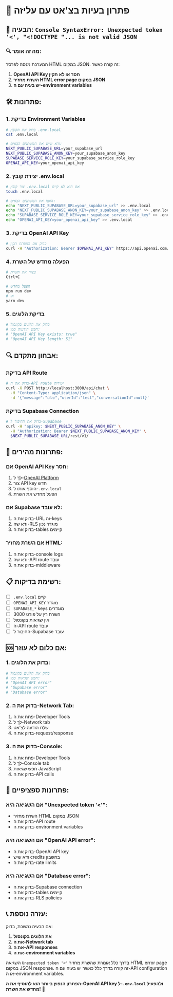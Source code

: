 # 🔧 פתרון בעיות בצ'אט עם עליזה

## 🚨 **הבעיה**: `Console SyntaxError: Unexpected token '<', "<!DOCTYPE "... is not valid JSON`

### 🔍 **מה זה אומר**:
המערכת מנסה לפרסר HTML במקום JSON. זה קורה כאשר:
1. **OpenAI API Key חסר או לא תקין**
2. **השרת מחזיר HTML error page במקום JSON**
3. **יש בעיה עם ה-environment variables**

## 🛠️ **פתרונות**:

### 1. **בדיקת Environment Variables**
```bash
# בדוק את הקובץ .env.local
cat .env.local

# ודא שיש את המשתנים הבאים:
NEXT_PUBLIC_SUPABASE_URL=your_supabase_url
NEXT_PUBLIC_SUPABASE_ANON_KEY=your_supabase_anon_key
SUPABASE_SERVICE_ROLE_KEY=your_supabase_service_role_key
OPENAI_API_KEY=your_openai_api_key
```

### 2. **יצירת קובץ .env.local**
```bash
# צור קובץ .env.local אם הוא לא קיים
touch .env.local

# הוסף את המשתנים הבאים:
echo "NEXT_PUBLIC_SUPABASE_URL=your_supabase_url" >> .env.local
echo "NEXT_PUBLIC_SUPABASE_ANON_KEY=your_supabase_anon_key" >> .env.local
echo "SUPABASE_SERVICE_ROLE_KEY=your_supabase_service_role_key" >> .env.local
echo "OPENAI_API_KEY=your_openai_api_key" >> .env.local
```

### 3. **בדיקת OpenAI API Key**
```bash
# בדוק אם המפתח תקין
curl -H "Authorization: Bearer $OPENAI_API_KEY" https://api.openai.com/v1/models
```

### 4. **הפעלה מחדש של השרת**
```bash
# עצור את השרת
Ctrl+C

# הפעל מחדש
npm run dev
# או
yarn dev
```

### 5. **בדיקת הלוגים**
```bash
# בדוק את הלוגים בקונסול
# חפש הודעות כמו:
# "OpenAI API Key exists: true"
# "OpenAI API Key length: 51"
```

## 🔍 **אבחון מתקדם**:

### **בדיקת API Route**
```bash
# בדוק את ה-API route ישירות
curl -X POST http://localhost:3000/api/chat \
  -H "Content-Type: application/json" \
  -d '{"message":"שלום","userId":"test","conversationId":null}'
```

### **בדיקת Supabase Connection**
```bash
# בדוק את החיבור ל-Supabase
curl -H "apikey: $NEXT_PUBLIC_SUPABASE_ANON_KEY" \
  -H "Authorization: Bearer $NEXT_PUBLIC_SUPABASE_ANON_KEY" \
  $NEXT_PUBLIC_SUPABASE_URL/rest/v1/
```

## 🚀 **פתרונות מהירים**:

### **אם OpenAI API Key חסר**:
1. לך ל-[OpenAI Platform](https://platform.openai.com/)
2. צור API key חדש
3. הוסף אותו ל-`.env.local`
4. הפעל מחדש את השרת

### **אם Supabase לא עובד**:
1. בדוק את ה-URL וה-keys
2. ודא שה-RLS מוגדר נכון
3. בדוק את ה-tables קיימים

### **אם השרת מחזיר HTML**:
1. בדוק את ה-console logs
2. ודא שה-API route עובד
3. בדוק את ה-middleware

## 📋 **רשימת בדיקות**:

- [ ] `.env.local` קיים
- [ ] `OPENAI_API_KEY` מוגדר
- [ ] `SUPABASE_*` keys מוגדרים
- [ ] השרת רץ על פורט 3000
- [ ] אין שגיאות בקונסול
- [ ] ה-API route עובד
- [ ] החיבור ל-Supabase עובד

## 🆘 **אם כלום לא עוזר**:

### **1. בדוק את הלוגים**:
```bash
# בדוק את הלוגים בקונסול
# חפש שגיאות כמו:
# "OpenAI API error"
# "Supabase error"
# "Database error"
```

### **2. בדוק את ה-Network Tab**:
1. פתח את ה-Developer Tools
2. לך ל-Network tab
3. שלח הודעה לצ'אט
4. בדוק את ה-request/response

### **3. בדוק את ה-Console**:
1. פתח את ה-Developer Tools
2. לך ל-Console tab
3. חפש שגיאות JavaScript
4. בדוק את ה-API calls

## 🎯 **פתרונות ספציפיים**:

### **אם השגיאה היא "Unexpected token '<'"**:
- השרת מחזיר HTML במקום JSON
- בדוק את ה-API route
- בדוק את ה-environment variables

### **אם השגיאה היא "OpenAI API error"**:
- בדוק את ה-OpenAI API key
- ודא שיש credits בחשבון
- בדוק את ה-rate limits

### **אם השגיאה היא "Database error"**:
- בדוק את ה-Supabase connection
- בדוק את ה-tables קיימים
- בדוק את ה-RLS policies

## 📞 **עזרה נוספת**:

אם הבעיה נמשכת, בדוק:
1. **את הלוגים בקונסול**
2. **את ה-Network tab**
3. **את ה-API responses**
4. **את ה-environment variables**

השגיאה `Unexpected token '<'` בדרך כלל אומרת שהשרת מחזיר HTML error page במקום JSON response. זה קורה בדרך כלל כאשר יש בעיה עם ה-API configuration או ה-environment variables.

**הפתרון הנפוץ ביותר הוא להוסיף את ה-OpenAI API key ל-`.env.local` ולהפעיל מחדש את השרת!** 🚀
